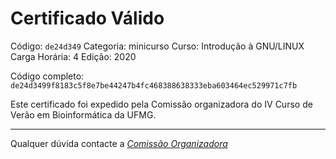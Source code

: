 # Certificado Válido

Código: `de24d349`
Categoria: minicurso
Curso: Introdução à GNU/LINUX
Carga Horária: 4
Edição: 2020


Código completo: `de24d3499f8183c5f8e7be44247b4fc468388638333eba603464ec529971c7fb`


Este certificado foi expedido pela Comissão organizadora do IV Curso de Verão em Bioinformática da UFMG.

----

Qualquer dúvida contacte a [_Comissão Organizadora_](<mailto:cursobioinfoufmg@gmail.com$subject=[Certificados]>)

